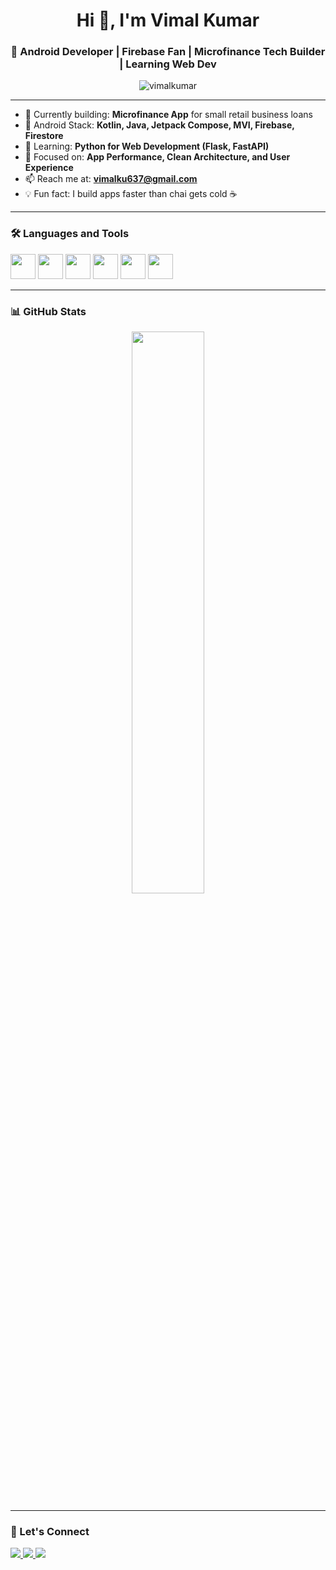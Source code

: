 <h1 align="center">Hi 👋, I'm Vimal Kumar</h1>
<h3 align="center">🚀 Android Developer | Firebase Fan | Microfinance Tech Builder | Learning Web Dev</h3>

<p align="center">
  <img src="https://komarev.com/ghpvc/?username=vimalkumar&label=Profile%20views&color=0e75b6&style=flat" alt="vimalkumar" />
</p>

---

- 🔭 Currently building: **Microfinance App** for small retail business loans  
- 💼 Android Stack: **Kotlin, Java, Jetpack Compose, MVI, Firebase, Firestore**  
- 🌱 Learning: **Python for Web Development (Flask, FastAPI)**  
- 📲 Focused on: **App Performance, Clean Architecture, and User Experience**  
- 📫 Reach me at: **vimalku637@gmail.com**  
- 💡 Fun fact: I build apps faster than chai gets cold ☕

---

### 🛠️ Languages and Tools

<p align="left">
  <img src="https://cdn.jsdelivr.net/gh/devicons/devicon/icons/kotlin/kotlin-original.svg" width="40" />
  <img src="https://cdn.jsdelivr.net/gh/devicons/devicon/icons/android/android-plain.svg" width="40" />
  <img src="https://cdn.jsdelivr.net/gh/devicons/devicon/icons/firebase/firebase-plain.svg" width="40" />
  <img src="https://cdn.jsdelivr.net/gh/devicons/devicon/icons/java/java-original.svg" width="40" />
  <img src="https://cdn.jsdelivr.net/gh/devicons/devicon/icons/python/python-original.svg" width="40" />
  <img src="https://cdn.jsdelivr.net/gh/devicons/devicon/icons/git/git-original.svg" width="40" />
</p>

---

### 📊 GitHub Stats

<p align="center">
  <img src="https://github-readme-stats.vercel.app/api?username=vimalkumar&show_icons=true&theme=radical" width="48%" />
<!--   <img src="https://github-readme-stats.vercel.app/api/top-langs/?username=vimalkumar&layout=compact&theme=radical" width="48%" /> -->
</p>

---

### 🔗 Let's Connect

<p align="left">
  <a href="https://linkedin.com/in/vimal-kumar-91383992" target="_blank">
    <img src="https://img.shields.io/badge/LinkedIn-blue?style=for-the-badge&logo=linkedin" />
  </a>
  <a href="mailto:vimalku637@gmail.com">
    <img src="https://img.shields.io/badge/Gmail-red?style=for-the-badge&logo=gmail&logoColor=white" />
  </a>
  <a href="https://twitter.com/Vk637Kumar" target="_blank">
    <img src="https://img.shields.io/badge/Twitter-black?style=for-the-badge&logo=twitter" />
  </a>
</p>

